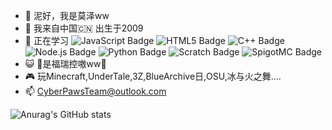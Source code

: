 - :wave: 泥好，我是莫泽ww
- :star2: 我来自中国:cn: 出生于2009 
- 🌱 正在学习 ![JavaScript Badge](https://img.shields.io/badge/JavaScript-F7DF1E?logo=javascript&logoColor=000&style=flat) ![HTML5 Badge](https://img.shields.io/badge/HTML5-E34F26?logo=html5&logoColor=fff&style=flat) ![C++ Badge](https://img.shields.io/badge/C%2B%2B-00599C?logo=cplusplus&logoColor=fff&style=flat) ![Node.js Badge](https://img.shields.io/badge/Node.js-5FA04E?logo=nodedotjs&logoColor=fff&style=flat) ![Python Badge](https://img.shields.io/badge/Python-3776AB?logo=python&logoColor=fff&style=flat) ![Scratch Badge](https://img.shields.io/badge/Scratch-4D97FF?logo=scratch&logoColor=fff&style=flat) ![SpigotMC Badge](https://img.shields.io/badge/SpigotMC-ED8106?logo=spigotmc&logoColor=fff&style=flat)
- :smiley_cat: :paw_prints:是福瑞控嗷ww:paw_prints:
- :video_game: 玩Minecraft,UnderTale,3Z,BlueArchive日,OSU,冰与火之舞....
- :mailbox: CyberPawsTeam@outlook.com

![Anurag's GitHub stats](https://github-readme-stats.vercel.app/api?username=Pisces-Moze&show_icons=true&theme=radical)

